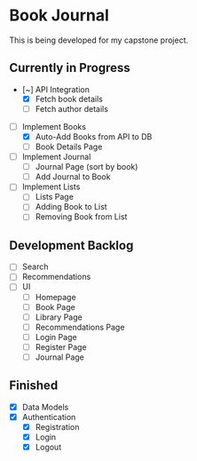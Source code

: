 # Book Journal

This is being developed for my capstone project.

## Currently in Progress

- [~] API Integration
  - [X] Fetch book details
  - [ ] Fetch author details
- [ ] Implement Books
  - [X] Auto-Add Books from API to DB
  - [ ] Book Details Page
- [ ] Implement Journal
  - [ ] Journal Page (sort by book)
  - [ ] Add Journal to Book
- [ ] Implement Lists
  - [ ] Lists Page
  - [ ] Adding Book to List
  - [ ] Removing Book from List

## Development Backlog

- [ ] Search
- [ ] Recommendations
- [ ] UI
  - [ ] Homepage
  - [ ] Book Page
  - [ ] Library Page
  - [ ] Recommendations Page
  - [ ] Login Page
  - [ ] Register Page
  - [ ] Journal Page

## Finished

- [X] Data Models
- [X] Authentication
  - [X] Registration
  - [X] Login
  - [X] Logout

